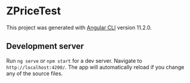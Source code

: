 # ZPriceTest

This project was generated with [Angular CLI](https://github.com/angular/angular-cli) version 11.2.0.

## Development server

Run `ng serve` or `npm start` for a dev server. Navigate to `http://localhost:4200/`. The app will automatically reload if you change any of the source files.

